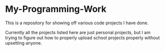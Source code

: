 # My-Programming-Work
This is a repository for showing off various code projects I have done.

Currently all the projects listed here are just personal projects, but I am trying to figure out how to properly upload school projects properly without upsetting anyone.
